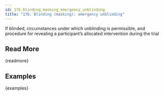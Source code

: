 ```yaml
---
id: 17b_blinding_masking_emergency_unblinding
title: "17b. Blinding (masking): emergency unblinding"
---
```

If blinded, circumstances under which unblinding is permissible, and procedure for revealing a participant’s allocated intervention during the trial

## Read More

{readmore}

## Examples

{examples}